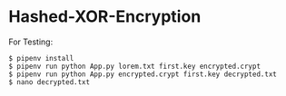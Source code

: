 # Hashed-XOR-Encryption

For Testing:<br>
<pre><code>$ pipenv install
$ pipenv run python App.py lorem.txt first.key encrypted.crypt
$ pipenv run python App.py encrypted.crypt first.key decrypted.txt
$ nano decrypted.txt</code></pre>
